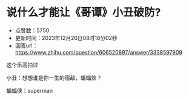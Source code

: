 # 说什么才能让《哥谭》小丑破防?
- 点赞数：5750
- 更新时间：2023年12月26日08时18分02秒
- 回答url：https://www.zhihu.com/question/606520897/answer/3338597909
<body>
 <p data-pid="1v2KMOmx">这个乐高拍过</p>
 <p data-pid="HK2T7m6F">小丑：想想谁是你一生的宿敌，蝙蝠侠？</p>
 <p data-pid="TgJSon0w">蝙蝠侠：superman</p>
</body>